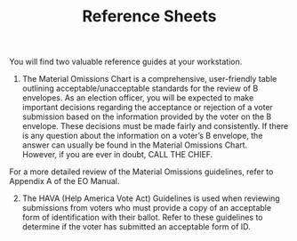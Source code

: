 ﻿---
layout: slide
title: "Reference Sheets"
---

You will find two valuable reference guides at your workstation.  

1.  The Material Omissions Chart is a comprehensive, user-friendly table outlining acceptable/unacceptable standards for the review of B envelopes.  As an election officer, you will be expected to make important decisions regarding the acceptance or rejection of a voter submission based on the information provided by the voter on the B envelope.  These decisions must be made fairly and consistently.  If there is any question about the information on a voter’s B envelope, the answer can usually be found in the Material Omissions Chart.  
         However, if you are ever in doubt, CALL THE CHIEF.

For a more detailed review of the Material Omissions guidelines,  refer to Appendix A of the EO Manual.  

2.  The HAVA (Help America Vote Act) Guidelines is used when reviewing submissions from voters who must provide a copy of an acceptable form of identification with their ballot.  Refer to these guidelines to determine if the voter has submitted an acceptable form of ID.



